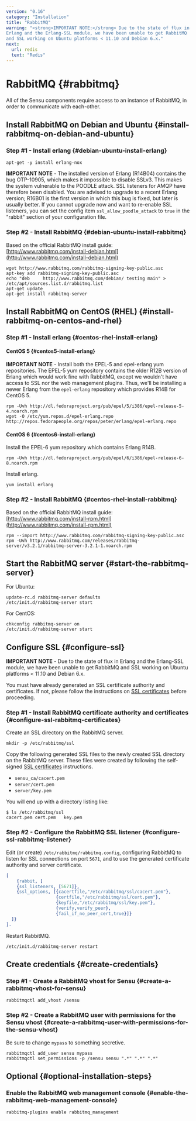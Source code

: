 ```yaml
---
version: "0.16"
category: "Installation"
title: "RabbitMQ"
warning: "<strong>IMPORTANT NOTE:</strong> Due to the state of flux in
Erlang and the Erlang-SSL module, we have been unable to get RabbitMQ
and SSL working on Ubuntu platforms < 11.10 and Debian 6.x."
next:
  url: redis
  text: "Redis"
---
```


# RabbitMQ {#rabbitmq}

All of the Sensu components require access to an instance of RabbitMQ,
in order to communicate with each-other.

## Install RabbitMQ on Debian and Ubuntu {#install-rabbitmq-on-debian-and-ubuntu}

### Step #1 - Install erlang {#debian-ubuntu-install-erlang}

~~~ shell
apt-get -y install erlang-nox
~~~

**IMPORTANT NOTE** - The installed version of Erlang (R14B04) contains
  the bug OTP-10905, which makes it impossible to disable SSLv3. This
  makes the system vulnerable to the POODLE attack. SSL listeners for
  AMQP have therefore been disabled. You are advised to upgrade to a
  recent Erlang version; R16B01 is the first version in which this bug
  is fixed, but later is usually better. If you cannot upgrade now and
  want to re-enable SSL listeners, you can set the config item
  `ssl_allow_poodle_attack` to `true` in the "rabbit" section of your
  configuration file.

### Step #2 - Install RabbitMQ {#debian-ubuntu-install-rabbitmq}

Based on the official RabbitMQ install guide:
[http://www.rabbitmq.com/install-debian.html](http://www.rabbitmq.com/install-debian.html)

~~~ shell
wget http://www.rabbitmq.com/rabbitmq-signing-key-public.asc
apt-key add rabbitmq-signing-key-public.asc
echo "deb     http://www.rabbitmq.com/debian/ testing main" > /etc/apt/sources.list.d/rabbitmq.list
apt-get update
apt-get install rabbitmq-server
~~~

## Install RabbitMQ on CentOS (RHEL) {#install-rabbitmq-on-centos-and-rhel}

### Step #1 - Install erlang {#centos-rhel-install-erlang}

#### CentOS 5 {#centos5-install-erlang}

**IMPORTANT NOTE** - Install both the EPEL-5 and epel-erlang yum
  repositories. The EPEL-5 yum repository contains the older R12B
  version of Erlang which would work fine with RabbitMQ, except we
  wouldn't have access to SSL nor the web management plugins. Thus,
  we'll be installing a newer Erlang from the `epel-erlang` repository
  which provides R14B for CentOS 5.

~~~ shell
rpm -Uvh http://dl.fedoraproject.org/pub/epel/5/i386/epel-release-5-4.noarch.rpm
wget -O /etc/yum.repos.d/epel-erlang.repo http://repos.fedorapeople.org/repos/peter/erlang/epel-erlang.repo
~~~

#### CentOS 6 {#centos6-install-erlang}

Install the EPEL-6 yum repository which contains Erlang R14B.

~~~ shell
rpm -Uvh http://dl.fedoraproject.org/pub/epel/6/i386/epel-release-6-8.noarch.rpm
~~~

Install erlang.

~~~ shell
yum install erlang
~~~

### Step #2 - Install RabbitMQ {#centos-rhel-install-rabbitmq}

Based on the official RabbitMQ install guide:
[http://www.rabbitmq.com/install-rpm.html](http://www.rabbitmq.com/install-rpm.html)

~~~ shell
rpm --import http://www.rabbitmq.com/rabbitmq-signing-key-public.asc
rpm -Uvh http://www.rabbitmq.com/releases/rabbitmq-server/v3.2.1/rabbitmq-server-3.2.1-1.noarch.rpm
~~~

## Start the RabbitMQ server {#start-the-rabbitmq-server}

For Ubuntu:

~~~ shell
update-rc.d rabbitmq-server defaults
/etc/init.d/rabbitmq-server start
~~~

For CentOS:

~~~ shell
chkconfig rabbitmq-server on
/etc/init.d/rabbitmq-server start
~~~

## Configure SSL {#configure-ssl}

**IMPORTANT NOTE** - Due to the state of flux in Erlang and the
  Erlang-SSL module, we have been unable to get RabbitMQ and SSL
  working on Ubuntu platforms < 11.10 and Debian 6.x.

You must have already generated an SSL certificate authority and
certificates. If not, please follow the instructions on [SSL
certificates](certificates) before proceeding.

### Step #1 - Install RabbitMQ certificate authority and certificates {#configure-ssl-rabbitmq-certificates}

Create an SSL directory on the RabbitMQ server.

~~~ shell
mkdir -p /etc/rabbitmq/ssl
~~~

Copy the following generated SSL files to the newly created SSL
directory on the RabbitMQ server. These files were created by
following the self-signed [SSL certificates](certificates)
instructions.

* `sensu_ca/cacert.pem`
* `server/cert.pem`
* `server/key.pem`

You will end up with a directory listing like:

~~~
$ ls /etc/rabbitmq/ssl
cacert.pem cert.pem   key.pem
~~~

### Step #2 - Configure the RabbitMQ SSL listener {#configure-ssl-rabbitmq-listener}

Edit (or create) `/etc/rabbitmq/rabbitmq.config`, configuring RabbitMQ
to listen for SSL connections on port `5671`, and to use the generated
certificate authority and server certificate.

~~~ erlang
[
    {rabbit, [
    {ssl_listeners, [5671]},
    {ssl_options, [{cacertfile,"/etc/rabbitmq/ssl/cacert.pem"},
                   {certfile,"/etc/rabbitmq/ssl/cert.pem"},
                   {keyfile,"/etc/rabbitmq/ssl/key.pem"},
                   {verify,verify_peer},
                   {fail_if_no_peer_cert,true}]}
  ]}
].
~~~

Restart RabbitMQ.

~~~ shell
/etc/init.d/rabbitmq-server restart
~~~

## Create credentials {#create-credentials}

### Step #1 - Create a RabbitMQ vhost for Sensu {#create-a-rabbitmq-vhost-for-sensu}

~~~ shell
rabbitmqctl add_vhost /sensu
~~~

### Step #2 - Create a RabbitMQ user with permissions for the Sensu vhost {#create-a-rabbitmq-user-with-permissions-for-the-sensu-vhost}

Be sure to change `mypass` to something secretive.

~~~ shell
rabbitmqctl add_user sensu mypass
rabbitmqctl set_permissions -p /sensu sensu ".*" ".*" ".*"
~~~

## Optional {#optional-installation-steps}

### Enable the RabbitMQ web management console {#enable-the-rabbitmq-web-management-console}

~~~ shell
rabbitmq-plugins enable rabbitmq_management
~~~
